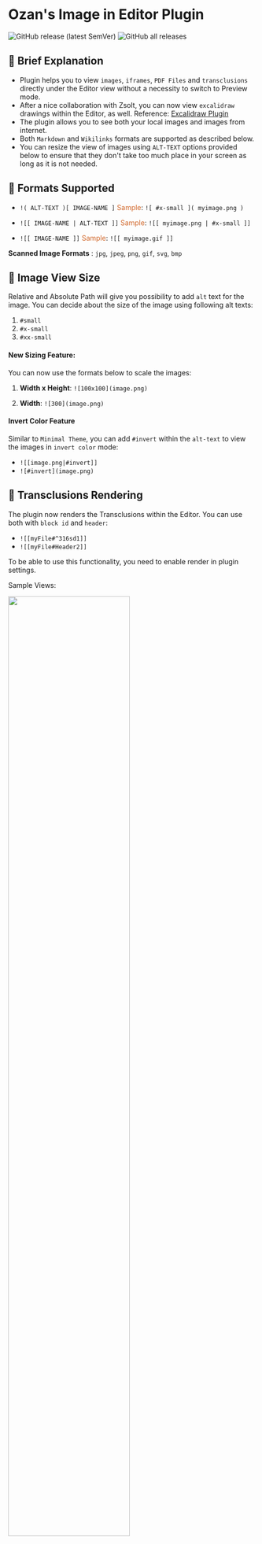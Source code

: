 # Ozan's Image in Editor Plugin

![GitHub release (latest SemVer)](https://img.shields.io/github/v/release/ozntel/oz-image-in-editor-obsidian?style=for-the-badge)
![GitHub all releases](https://img.shields.io/github/downloads/ozntel/oz-image-in-editor-obsidian/total?style=for-the-badge)

## 📕 Brief Explanation

-   Plugin helps you to view `images`, `iframes`, `PDF Files` and `transclusions` directly under the Editor view without a necessity to switch to Preview mode.
-   After a nice collaboration with Zsolt, you can now view `excalidraw` drawings within the Editor, as well. Reference: <a href="https://github.com/zsviczian/obsidian-excalidraw-plugin">Excalidraw Plugin</a>
-   The plugin allows you to see both your local images and images from internet.
-   Both `Markdown` and `Wikilinks` formats are supported as described below.
-   You can resize the view of images using `ALT-TEXT` options provided below to ensure that they don't take too much place in your screen as long as it is not needed.

## 📕 Formats Supported

-   `!( ALT-TEXT )[ IMAGE-NAME ]`
    <span style="color: #d1672a">Sample</span>: `![ #x-small ]( myimage.png )`

-   `![[ IMAGE-NAME | ALT-TEXT ]]`
    <span style="color: #d1672a">Sample</span>: `![[ myimage.png | #x-small ]]`

-   `![[ IMAGE-NAME ]]`
    <span style="color: #d1672a">Sample</span>: `![[ myimage.gif ]]`

**Scanned Image Formats** : `jpg`, `jpeg`, `png`, `gif`, `svg`, `bmp`

## 📕 Image View Size

Relative and Absolute Path will give you possibility to add `alt` text for the image. You can decide about the size of the image using following
alt texts:

1. `#small`
2. `#x-small`
3. `#xx-small`

#### New Sizing Feature:

You can now use the formats below to scale the images:

1. **Width x Height**: `![100x100](image.png)`

2. **Width**: `![300](image.png)`

#### Invert Color Feature

Similar to `Minimal Theme`, you can add `#invert` within the `alt-text` to view the images in `invert color` mode:

-   `![[image.png|#invert]]`
-   `![#invert](image.png)`

## 📕 Transclusions Rendering

The plugin now renders the Transclusions within the Editor. You can use both with `block id` and `header`:

-   `![[myFile#^316sd1]]`
-   `![[myFile#Header2]]`

To be able to use this functionality, you need to enable render in plugin settings.

Sample Views:

<img src="https://raw.githubusercontent.com/ozntel/oz-image-in-editor-obsidian/master/images/transclusions-header.png" width="70%"/>

<img src="https://raw.githubusercontent.com/ozntel/oz-image-in-editor-obsidian/master/images/transclusions-block.png" width="70%"/>

## 📕 Wikilink to Markdown & Markdown to Wikilink

The plugin now also has additional commands to convert:

-   All `Wikilinks` in Vault to `Markdown Links` and `Markdown Links` to `Wikilinks`
-   `Wikilinks` only in `active file` to `Markdown Links` and `Markdown Links` to `Wikilinks`

Sample Video (How does it work?): [Wiki to Md & Md to Wiki](https://www.youtube.com/watch?v=edUSYWErErA)

## 📕 Excalidraw View

Usage with `excalidraw` extension:

-   `![[drawing.excalidraw|ALT-TEXT]]`
-   `!(ALT-TEXT)[drawing.excalidraw]`

Usage with `.md` extension:

-   `![[drawing.md|ALT-TEXT]]`
-   `!(ALT-TEXT)[drawing.md]`

**Important:** If you are using `1.2.x` version of Excalidraw plugin, `Wikilinks` format needs to include `.md` extension, otherwise, drawing won't be rendered in Editor.

<img src="https://raw.githubusercontent.com/ozntel/oz-image-in-editor-obsidian/master/images/excalidraw-support.png" width="70%"/>

-   You can now turn on/off rendering option for `Excalidraw` drawings.

## 📕 PDF Render Feature

You can turn on option for rendering the PDF files in the Editor mode.
You can view both from local files and from the internet.
You can also start viewing the `PDF` file from certain page number using the following pattern:

-   `![[myfile.pdf#page=12]]`
-   `![](myfile.pdf#page=12)`

### Samples

**Local PDF File**

<img src="https://github.com/ozntel/oz-image-in-editor-obsidian/raw/master/images/pdf-local-file.png" width="70%"/>

**PDF File From a Link**

<img src="https://github.com/ozntel/oz-image-in-editor-obsidian/raw/master/images/pdf-from-link.png" width="70%"/>

## 📕 iFrame Render Feature

You can turn on the `iFrame` option from settings to render `iframes` within the editor:

<img src="https://github.com/ozntel/oz-image-in-editor-obsidian/raw/master/images/iframe-render.png" width="70%"/>

## 📕 New Settings Options

### Refresh Images After Changes

You can now turn on option to refresh images after each file update. It is especially useful for `excalidraw` drawings:

<img src="https://raw.githubusercontent.com/ozntel/oz-image-in-editor-obsidian/master/images/refresh-images-settings.png" width="80%"/>

### Turn On / Turn Off Image Rendering

You have an option now to toggle image rendering in your editor:

<img src="https://raw.githubusercontent.com/ozntel/oz-image-in-editor-obsidian/master/images/render-toggle-settings.png" width="80%"/>

You can do toggle rendering by a command from the pallette:

<img src="https://raw.githubusercontent.com/ozntel/oz-image-in-editor-obsidian/master/images/render-toggle-command.png" width="80%"/>

## 📕 Sample Image Render Views

### Markdown Format

<img src="https://github.com/ozntel/oz-image-in-editor-obsidian/raw/master/images/Absolute_Path_View.png" width="70%"/>

<img src="https://github.com/ozntel/oz-image-in-editor-obsidian/raw/master/images/Relative_Path_View.png" width="70%"/>

### Wikilinks format

<img src="https://github.com/ozntel/oz-image-in-editor-obsidian/raw/master/images/Shortest_Path_Possible_View.png" width="70%"/>

<img src="https://github.com/ozntel/oz-image-in-editor-obsidian/raw/master/images/Wikilinks_2.png" width="70%"/>

## 📕 Contact

If you have any issue or you have any suggestion, please feel free to reach me out directly using contact page of my website [ozan.pl/contact/](https://www.ozan.pl/contact/) or directly to <me@ozan.pl>.

## Support

If you are enjoying the plugin then you can support my work and enthusiasm by buying me a coffee:

<a href='https://ko-fi.com/L3L356V6Q' target='_blank'>
    <img height='48' style='border:0px;height:48px;' src='https://cdn.ko-fi.com/cdn/kofi1.png?v=2' border='0' alt='Buy Me a Coffee at ko-fi.com' />
</a>
